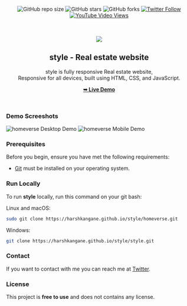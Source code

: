 <div align="center">
  
  ![GitHub repo size](https://img.shields.io/github/repo-size/codewithsadee/homeverse)
  ![GitHub stars](https://img.shields.io/github/stars/codewithsadee/homeverse?style=social)
  ![GitHub forks](https://img.shields.io/github/forks/codewithsadee/homeverse?style=social)
[![Twitter Follow](https://img.shields.io/twitter/follow/codewithsadee_?style=social)](https://twitter.com/intent/follow?screen_name=codewithsadee_)
  [![YouTube Video Views](https://img.shields.io/youtube/views/6HZ4nZmU_pE?style=social)](https://youtu.be/6HZ4nZmU_pE)

  <br />
  <br />
  
  <img src="./readme-images/project-logo.png" />

  <h2 align="center">style - Real estate website</h2>

  style is fully responsive Real estate website, <br />Responsive for all devices, built using HTML, CSS, and JavaScript.

  <a href="(https://harshkangane.github.io/style/)"><strong>➥ Live Demo</strong></a>

</div>

<br />

### Demo Screeshots

![homeverse Desktop Demo](./readme-images/desktop.png "Desktop Demo")
![homeverse Mobile Demo](./readme-images/mobile.png "Mobile Demo")

### Prerequisites

Before you begin, ensure you have met the following requirements:

* [Git](https://git-scm.com/downloads "Download Git") must be installed on your operating system.

### Run Locally

To run **style** locally, run this command on your git bash:

Linux and macOS:

```bash
sudo git clone https://harshkangane.github.io/style/homeverse.git
```

Windows:

```bash
git clone https://harshkangane.github.io/style/style.git
```

### Contact

If you want to contact with me you can reach me at [Twitter](https://harshkangane.github.io/style/).

### License

This project is **free to use** and does not contains any license.
